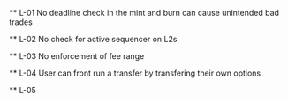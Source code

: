 ** L-01 No deadline check in the mint and burn can cause unintended bad trades

** L-02 No check for active sequencer on L2s 

** L-03 No enforcement of fee range 

** L-04 User can front run a transfer by transfering their own options

** L-05 